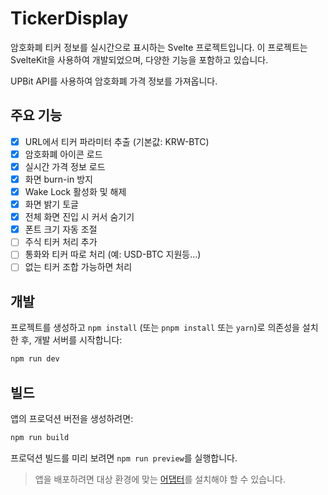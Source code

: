 # TickerDisplay

암호화폐 티커 정보를 실시간으로 표시하는 Svelte 프로젝트입니다. 이 프로젝트는 SvelteKit을 사용하여 개발되었으며, 다양한 기능을 포함하고 있습니다.

UPBit API를 사용하여 암호화폐 가격 정보를 가져옵니다.

## 주요 기능

- [x] URL에서 티커 파라미터 추출 (기본값: KRW-BTC)
- [x] 암호화폐 아이콘 로드
- [x] 실시간 가격 정보 로드
- [x] 화면 burn-in 방지
- [x] Wake Lock 활성화 및 해제
- [x] 화면 밝기 토글
- [x] 전체 화면 진입 시 커서 숨기기
- [x] 폰트 크기 자동 조절
- [ ] 주식 티커 처리 추가
- [ ] 통화와 티커 따로 처리 (예: USD-BTC 지원등...)
- [ ] 없는 티커 조합 가능하면 처리

## 개발

프로젝트를 생성하고 `npm install` (또는 `pnpm install` 또는 `yarn`)로 의존성을 설치한 후, 개발 서버를 시작합니다:

```bash
npm run dev
```

## 빌드

앱의 프로덕션 버전을 생성하려면:

```bash
npm run build
```

프로덕션 빌드를 미리 보려면 `npm run preview`를 실행합니다.

> 앱을 배포하려면 대상 환경에 맞는 [어댑터](https://svelte.dev/docs/kit/adapters)를 설치해야 할 수 있습니다.
